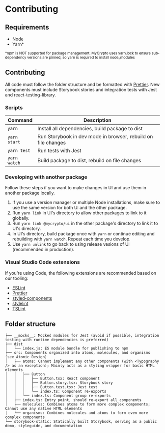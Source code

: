 # Contributing

## Requirements

- Node
- Yarn\*

<sub>\*npm is NOT supported for package management. MyCrypto uses yarn.lock to ensure sub-dependency versions are pinned, so yarn is required to install node_modules</sub>

## Contributing

All code must follow the folder structure and be formatted with [Prettier](https://prettier.io/). New components must include Storybook stories and integration tests with Jest and react-testing-library.

### Scripts

Command|Description
---|---
`yarn`|Install all dependencies, build package to dist
`yarn start`|Run Storybook in dev mode in browser, rebuild on file changes
`yarn test`|Run tests with Jest
`yarn watch`|Build package to dist, rebuild on file changes

### Developing with another package

Follow these steps if you want to make changes in UI and use them in another package locally.

1. If you use a version manager or multiple Node installations, make sure to use the same version for both UI and the other package.
2. Run `yarn link` in UI's directory to allow other packages to link to it globally.
3. Run `yarn link @mycrypto/ui` in the other package's directory to link it to UI's directory.
4. In UI's directory, build package once with `yarn` or continue editing and rebuilding with `yarn watch`. Repeat each time you develop.
5. Use `yarn unlink` to go back to using release vesions of UI (recommended in production).

### Visual Studio Code extensions

If you're using Code, the following extensions are recommended based on our tooling:

- [ESLint](https://marketplace.visualstudio.com/items?itemName=dbaeumer.vscode-eslint)
- [Prettier](https://marketplace.visualstudio.com/items?itemName=esbenp.prettier-vscode)
- [styled-components](https://marketplace.visualstudio.com/items?itemName=mf.vscode-styled-components)
- [stylelint](https://marketplace.visualstudio.com/items?itemName=shinnn.stylelint)
- [TSLint](https://marketplace.visualstudio.com/items?itemName=eg2.tslint)

## Folder structure

```
├── __mocks__: Mocked modules for Jest (avoid if possible, integration testing with runtime dependencies is preferred)
├── dist
│   └── index.js: ES module bundle for publishing to npm
├── src: Components organized into atoms, molecules, and organisms (see Atomic Design)
│   ├── atoms: Cannot implement any other components (with <Typography /> as an exception); Mainly acts as a styling wrapper for basic HTML elements
│   │   ├── Button
│   │   │   ├── Button.tsx: React component
│   │   │   ├── Button.story.tsx: Storybook story
│   │   │   ├── Button.test.tsx: Jest test
│   │   │   └── index.ts: Component re-exports
│   │   └── index.ts: Component group re-exports
│   ├── index.ts: Entry point, should re-export all components
│   ├── molecules: Combines atoms to form more complex components; Cannot use any native HTML elements
│   └── organisms: Combines molecules and atoms to form even more complex components
└── storybook-static: Statically built Storybook, serving as a public demo, styleguide, and documentation
```
